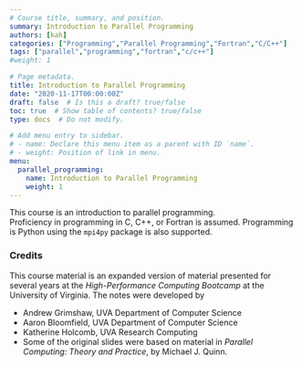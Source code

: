 ```yaml
---
# Course title, summary, and position.
summary: Introduction to Parallel Programming
authors: [kah]
categories: ["Programming","Parallel Programming","Fortran","C/C++"]
tags: ["parallel","programming","fortran","c/c++"]
#weight: 1

# Page metadata.
title: Introduction to Parallel Programming
date: "2020-11-17T00:00:00Z"
draft: false  # Is this a draft? true/false
toc: true  # Show table of contents? true/false
type: docs  # Do not modify.

# Add menu entry to sidebar.
# - name: Declare this menu item as a parent with ID `name`.
# - weight: Position of link in menu.
menu:
  parallel_programming:
    name: Introduction to Parallel Programming
    weight: 1
---
```


This course is an introduction to parallel programming.  
Proficiency in programming in C, C++, or Fortran is assumed.  Programming is Python using the `mpi4py` package is also supported.

### Credits

This course material is an expanded version of material presented for several years at the _High-Performance Computing Bootcamp_ at the University of Virginia.  The notes were developed by
* Andrew Grimshaw, UVA Department of Computer Science
* Aaron Bloomfield, UVA Department of Computer Science
* Katherine Holcomb, UVA Research Computing
* Some of the original slides were based on material in  _Parallel Computing: Theory and Practice_, by Michael J. Quinn.
